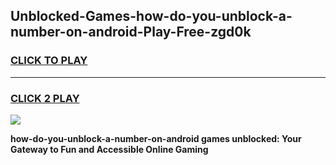 
## Unblocked-Games-how-do-you-unblock-a-number-on-android-Play-Free-zgd0k
<h3>
<a href="https://premium76.site?title=how-do-you-unblock-a-number-on-android&ref=21A">CLICK TO PLAY</a></h3>
<hr>

<h3>
<a href="https://premium76.site?title=how-do-you-unblock-a-number-on-android&ref=21A">CLICK 2 PLAY</a>
  
</h3>

<a href="https://premium76.site?title=how-do-you-unblock-a-number-on-android&ref=21A"><img src="https://clearcache.store/games.png"></a>


**how-do-you-unblock-a-number-on-android games unblocked: Your Gateway to Fun and Accessible Online Gaming**
